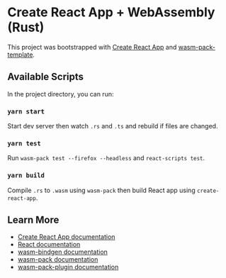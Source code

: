 # Create React App + WebAssembly (Rust)

This project was bootstrapped with [Create React App](https://github.com/facebook/create-react-app) and [wasm-pack-template](https://github.com/rustwasm/wasm-pack-template).

## Available Scripts

In the project directory, you can run:

### `yarn start`

Start dev server then watch `.rs` and `.ts` and rebuild if files are changed.

### `yarn test`

Run `wasm-pack test --firefox --headless` and `react-scripts test`.

### `yarn build`

Compile `.rs` to `.wasm` using `wasm-pack` then build React app using `create-react-app`.

## Learn More

- [Create React App documentation](https://facebook.github.io/create-react-app/docs/getting-started)
- [React documentation](https://reactjs.org/)
- [wasm-bindgen documentation](https://rustwasm.github.io/docs/wasm-bindgen/)
- [wasm-pack documentation](https://rustwasm.github.io/docs/wasm-pack/)
- [wasm-pack-plugin documentation](https://github.com/wasm-tool/wasm-pack-plugin)

